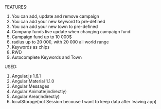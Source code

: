 FEATURES:

1. You can add, update and remove campaign 
2. You can add your new keyword to pre-defined
3. You can add your new town to pre-defined
4. Company funds live update when changing campaign fund
5. Campaign fund up to 10 000$
6. radius up to 20 000, with 20 000 all world range
7. Keywords as chips
8. RWD
9. Autocomplete Keywords and Town

USED:

1. Angular.js 1.6.1
2. Angular Material 1.1.0
3. Angular Messages
4. Angular Animate(indirectly)
5. Angular Area(indirectly)
6. localStorage(not Session becouse I want to keep data after leaving app)